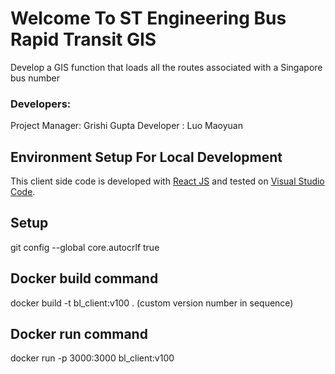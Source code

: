 # Welcome To ST Engineering Bus Rapid Transit GIS 
Develop a GIS function that loads all the routes associated with a Singapore bus number


### Developers:
Project Manager: Grishi Gupta
Developer : Luo Maoyuan

## Environment Setup For Local Development
This client side code is developed with [React JS](https://react.dev/) and tested on [Visual Studio Code](https://code.visualstudio.com/).


## Setup
git config --global core.autocrlf true

## Docker build command
docker build -t bl_client:v100 . (custom version number in sequence)

## Docker run command
docker run -p 3000:3000 bl_client:v100

